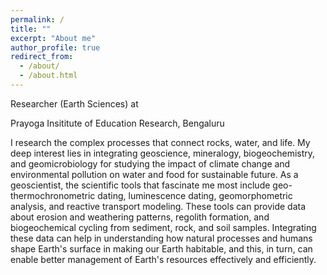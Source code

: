 ```yaml
---
permalink: /
title: ""
excerpt: "About me"
author_profile: true
redirect_from: 
  - /about/
  - /about.html
---
```

Researcher (Earth Sciences) at 

Prayoga Insititute of Education Research, Bengaluru

I research the complex processes that connect rocks, water, and life. My deep interest lies in integrating geoscience, mineralogy, biogeochemistry, and geomicrobiology for studying the impact of climate change and environmental pollution on water and food for sustainable future. As a geoscientist, the scientific tools that fascinate me most include geo-thermochronometric dating, luminescence dating, geomorphometric analysis, and reactive transport modeling. These tools can provide data about erosion and weathering patterns, regolith formation, and biogeochemical cycling from sediment, rock, and soil samples. Integrating these data can help in understanding how natural processes and humans shape Earth's surface in making our Earth habitable, and this, in turn, can enable better management of Earth's resources effectively and efficiently. 



